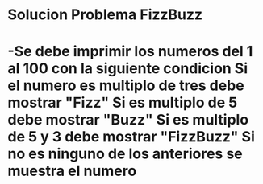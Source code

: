 <h1> Solucion Problema FizzBuzz<h1>

-Se debe imprimir los numeros del 1 al 100
 con la siguiente condicion
 Si el numero es multiplo de tres debe mostrar "Fizz"
 Si es multiplo de 5 debe mostrar "Buzz" 
 Si es multiplo de 5 y 3 debe mostrar "FizzBuzz" 
 Si no es ninguno de los anteriores se muestra el numero

 

